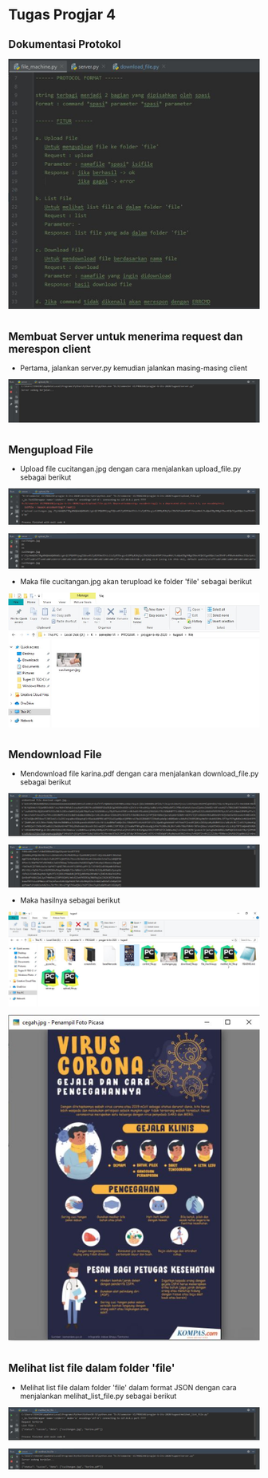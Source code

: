 # Tugas Progjar 4
## Dokumentasi Protokol

![alt text](screenshots/protokol_format.JPG)
#
## Membuat Server untuk menerima request dan merespon client 
* Pertama, jalankan server.py kemudian jalankan masing-masing client

![alt text](screenshots/server.JPG)
#
## Mengupload File

* Upload file cucitangan.jpg dengan cara menjalankan upload_file.py sebagai berikut

![alt text](screenshots/client_upload.png)

![alt text](screenshots/server_upload.JPG)

* Maka file cucitangan.jpg akan terupload ke folder 'file' sebagai berikut

![alt text](screenshots/hasil_upload_file.JPG)
#
## Mendownload File
* Mendownload file karina.pdf dengan cara menjalankan download_file.py sebagai berikut

![alt text](screenshots/download.JPG)

![alt text](screenshots/server_download.JPG)

* Maka hasilnya sebagai berikut

![alt text](screenshots/hasil_download_file.JPG)

![alt text](screenshots/cegah.JPG)
#
## Melihat list file dalam folder 'file'
* Melihat list file dalam folder 'file' dalam format JSON dengan cara menjalankan melihat_list_file.py sebagai berikut

![alt text](screenshots/melihat_list_file.JPG)

![alt text](screenshots/server_lihat_list.JPG)
